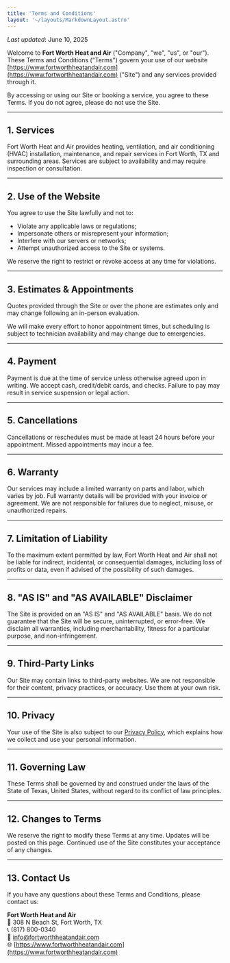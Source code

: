 ```yaml
---
title: 'Terms and Conditions'
layout: '~/layouts/MarkdownLayout.astro'
---
```


_Last updated_: June 10, 2025

Welcome to **Fort Worth Heat and Air** ("Company", "we", "us", or "our"). These Terms and Conditions ("Terms") govern your use of our website [https://www.fortworthheatandair.com](https://www.fortworthheatandair.com) ("Site") and any services provided through it.

By accessing or using our Site or booking a service, you agree to these Terms. If you do not agree, please do not use the Site.

---

## 1. Services

Fort Worth Heat and Air provides heating, ventilation, and air conditioning (HVAC) installation, maintenance, and repair services in Fort Worth, TX and surrounding areas. Services are subject to availability and may require inspection or consultation.

---

## 2. Use of the Website

You agree to use the Site lawfully and not to:
- Violate any applicable laws or regulations;
- Impersonate others or misrepresent your information;
- Interfere with our servers or networks;
- Attempt unauthorized access to the Site or systems.

We reserve the right to restrict or revoke access at any time for violations.

---

## 3. Estimates & Appointments

Quotes provided through the Site or over the phone are estimates only and may change following an in-person evaluation.

We will make every effort to honor appointment times, but scheduling is subject to technician availability and may change due to emergencies.

---

## 4. Payment

Payment is due at the time of service unless otherwise agreed upon in writing. We accept cash, credit/debit cards, and checks. Failure to pay may result in service suspension or legal action.

---

## 5. Cancellations

Cancellations or reschedules must be made at least 24 hours before your appointment. Missed appointments may incur a fee.

---

## 6. Warranty

Our services may include a limited warranty on parts and labor, which varies by job. Full warranty details will be provided with your invoice or agreement. We are not responsible for failures due to neglect, misuse, or unauthorized repairs.

---

## 7. Limitation of Liability

To the maximum extent permitted by law, Fort Worth Heat and Air shall not be liable for indirect, incidental, or consequential damages, including loss of profits or data, even if advised of the possibility of such damages.

---

## 8. "AS IS" and "AS AVAILABLE" Disclaimer

The Site is provided on an "AS IS" and "AS AVAILABLE" basis. We do not guarantee that the Site will be secure, uninterrupted, or error-free. We disclaim all warranties, including merchantability, fitness for a particular purpose, and non-infringement.

---

## 9. Third-Party Links

Our Site may contain links to third-party websites. We are not responsible for their content, privacy practices, or accuracy. Use them at your own risk.

---

## 10. Privacy

Your use of the Site is also subject to our [Privacy Policy](/privacy-policy), which explains how we collect and use your personal information.

---

## 11. Governing Law

These Terms shall be governed by and construed under the laws of the State of Texas, United States, without regard to its conflict of law principles.

---

## 12. Changes to Terms

We reserve the right to modify these Terms at any time. Updates will be posted on this page. Continued use of the Site constitutes your acceptance of any changes.

---

## 13. Contact Us

If you have any questions about these Terms and Conditions, please contact us:

**Fort Worth Heat and Air**  
📍 308 N Beach St, Fort Worth, TX  
📞 (817) 800-0340  
📧 info@fortworthheatandair.com  
🌐 [https://www.fortworthheatandair.com](https://www.fortworthheatandair.com)

